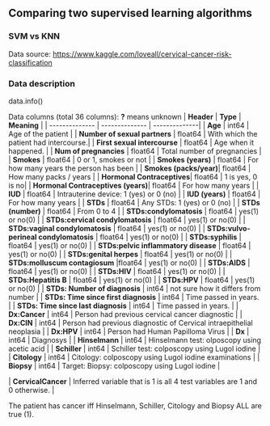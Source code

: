 
## Comparing two supervised learning algorithms

### SVM vs KNN
Data source: https://www.kaggle.com/loveall/cervical-cancer-risk-classification

### Data description
data.info()

Data columns (total 36 columns): **?** means unknown
| **Header** | **Type** | **Meaning** | 
| -------------- | -------------- | --------------|
| **Age** |  int64 | Age of the patient |
| **Number of sexual partners** | float64 | With which the patient had intercourse.|
| **First sexual intercourse** | float64 | Age when it happened. |
| **Num of pregnancies** | float64 | Total number of pregnancies |
| **Smokes** | float64 | 0 or 1, smokes or not |
| **Smokes (years)** | float64 | For how many years the person has been |
| **Smokes (packs/year)**| float64 | How many packs / years |
| **Hormonal Contraceptives**| float64 | 1 is yes, 0 is no|
| **Hormonal Contraceptives (years)**| float64 | For how many years |
| **IUD** | float64 | Intrauterine device: 1 (yes) or 0 (no) |
| **IUD (years)** | float64 |  For how many years |
| **STDs** | float64 | Any STDs: 1 (yes) or 0 (no) |
| **STDs (number)** | float64 | From 0 to 4 |
| **STDs:condylomatosis** | float64 | yes(1) or no(0) |
| **STDs:cervical condylomatosis** |  float64 | yes(1) or no(0) |
| **STDs:vaginal condylomatosis** | float64 | yes(1) or no(0) |
| **STDs:vulvo-perineal condylomatosis** | float64 | yes(1) or no(0) |
| **STDs:syphilis** | float64 | yes(1) or no(0) |
| **STDs:pelvic inflammatory disease** | float64 | yes(1) or no(0) |
| **STDs:genital herpes** | float64 | yes(1) or no(0) |
| **STDs:molluscum contagiosum** |float64 | yes(1) or no(0) |
| **STDs:AIDS** | float64 | yes(1) or no(0) |
| **STDs:HIV** | float64 | yes(1) or no(0) |
| **STDs:Hepatitis B** | float64 | yes(1) or no(0) |
| **STDs:HPV** | float64 | yes(1) or no(0) |
| **STDs: Number of diagnosis** | int64 | not sure how it differs from number |
| **STDs: Time since first diagnosis** | int64 | Time passed in years. |
| **STDs: Time since last diagnosis** | int64 | Time passed in years. |
| **Dx:Cancer** | int64 | Person had previous cervical cancer diagnostic |
| **Dx:CIN** | int64 | Person had previous diagnostic of Cervical intraepithelial neoplasia |
| **Dx:HPV** | int64 | Person had Human Papilloma Virus |
| **Dx** | int64 | Diagnosys |
| **Hinselmann** | int64 | Hinselmann test: olposcopy using acetic acid |
| **Schiller** | int64 | Schiller test: colposcopy using Lugol iodine |
| **Citology** | int64 | Citology: colposcopy using Lugol iodine examinations |
| **Biopsy** | int64 | Target: Biopsy: colposcopy using Lugol iodine |

| **CervicalCancer** | Inferred variable that is 1 is all 4 test variables are 1 and 0 otherwise. |

The patient has cancer iff Hinselmann, Schiller, Citology and Biopsy ALL are true (1).

